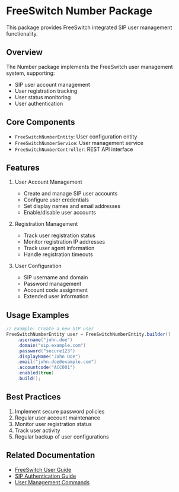 # FreeSwitch Number Package

This package provides FreeSwitch integrated SIP user management functionality.

## Overview

The Number package implements the FreeSwitch user management system, supporting:

- SIP user account management
- User registration tracking
- User status monitoring
- User authentication

## Core Components

- `FreeSwitchNumberEntity`: User configuration entity
- `FreeSwitchNumberService`: User management service
- `FreeSwitchNumberController`: REST API interface

## Features

1. User Account Management
   - Create and manage SIP user accounts
   - Configure user credentials
   - Set display names and email addresses
   - Enable/disable user accounts

2. Registration Management
   - Track user registration status
   - Monitor registration IP addresses
   - Track user agent information
   - Handle registration timeouts

3. User Configuration
   - SIP username and domain
   - Password management
   - Account code assignment
   - Extended user information

## Usage Examples

```java
// Example: Create a new SIP user
FreeSwitchNumberEntity user = FreeSwitchNumberEntity.builder()
    .username("john.doe")
    .domain("sip.example.com")
    .password("secure123")
    .displayName("John Doe")
    .email("john.doe@example.com")
    .accountcode("ACC001")
    .enabled(true)
    .build();
```

## Best Practices

1. Implement secure password policies
2. Regular user account maintenance
3. Monitor user registration status
4. Track user activity
5. Regular backup of user configurations

## Related Documentation

- [FreeSwitch User Guide](https://freeswitch.org/confluence/display/FREESWITCH/User+Directory)
- [SIP Authentication Guide](https://freeswitch.org/confluence/display/FREESWITCH/SIP+Authentication)
- [User Management Commands](https://freeswitch.org/confluence/display/FREESWITCH/User+Management+Commands) 